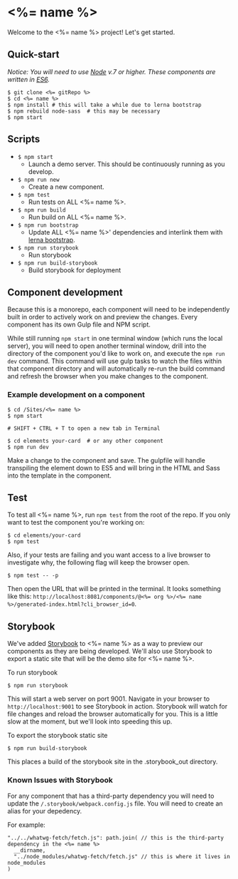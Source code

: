 # <%= name %>

Welcome to the <%= name %> project! Let's get started.

## Quick-start

*Notice: You will need to use [Node](https://nodejs.org/en/) v.7 or higher. These components are written in [ES6](http://es6-features.org/).*

```
$ git clone <%= gitRepo %>
$ cd <%= name %>
$ npm install # this will take a while due to lerna bootstrap
$ npm rebuild node-sass  # this may be necessary
$ npm start
```

## Scripts

- `$ npm start`
    - Launch a demo server. This should be continuously running as you develop.
- `$ npm run new`
    -  Create a new component.
- `$ npm test`
    -  Run tests on ALL <%= name %>.
- `$ npm run build`
    -  Run build on ALL <%= name %>.
- `$ npm run bootstrap`
    - Update ALL <%= name %>' dependencies and interlink them with [lerna bootstrap][lerna-bs].
- `$ npm run storybook`
    - Run storybook
- `$ npm run build-storybook`
    - Build storybook for deployment

[lerna]: https://github.com/lerna/lerna
[lerna-bs]: https://github.com/lerna/lerna#bootstrap

## Component development

Because this is a monorepo, each component will need to be independently built in order to actively work on and preview the changes. Every component has its own Gulp file and NPM script.

While still running `npm start` in one terminal window (which runs the local server), you will need to open another terminal window, drill into the directory of the component you'd like to work on, and execute the `npm run dev` command. This command will use gulp tasks to watch the files within that component directory and will automatically re-run the build command and refresh the browser when you make changes to the component.

### Example development on a component

```
$ cd /Sites/<%= name %>
$ npm start

# SHIFT + CTRL + T to open a new tab in Terminal

$ cd elements your-card  # or any other component
$ npm run dev
```

Make a change to the component and save. The gulpfile will handle transpiling the element down to ES5 and will bring in the HTML and Sass into the template in the component.

## Test

To test all <%= name %>, run `npm test` from the root of the repo. If you only want to test the component you're working on:

```
$ cd elements/your-card
$ npm test
```

Also, if your tests are failing and you want access to a live browser to investigate why, the following flag will keep the browser open.

```
$ npm test -- -p
```

Then open the URL that will be printed in the terminal. It looks something like this: `http://localhost:8081/components/@<%= org %>/<%= name %>/generated-index.html?cli_browser_id=0`.

## Storybook

We've added [Storybook](https://storybook.js.org/) to <%= name %> as a way to preview our components as they are being developed. We'll also use Storybook to export a static site that will be the demo site for <%= name %>.

To run storybook

```
$ npm run storybook
```

This will start a web server on port 9001. Navigate in your browser to `http://localhost:9001` to see Storybook in action. Storybook will watch for file changes and reload the browser automatically for you. This is a little slow at the moment, but we'll look into speeding this up.

To export the storybook static site

```
$ npm run build-storybook
```

This places a build of the storybook site in the .storybook_out directory.

### Known Issues with Storybook

For any component that has a third-party dependency you will need to update the `/.storybook/webpack.config.js` file. You will need to create an alias for your depedency.

For example:

```
"../../whatwg-fetch/fetch.js": path.join( // this is the third-party dependency in the <%= name %>
  __dirname,
  "../node_modules/whatwg-fetch/fetch.js" // this is where it lives in node_modules
)
```
